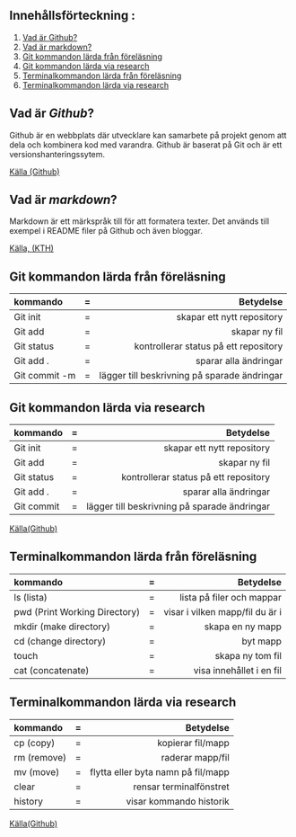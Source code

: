 ## Innehållsförteckning : 


1. [Vad är Github?](#Vad-är-Github)
2. [Vad är markdown?](#Vad-är-markdown)
1. [Git kommandon lärda från föreläsning](#Git-kommandon-lärda-från-föreläsning)
2. [Git kommandon lärda via research](#Git-kommandon-lärda-via-research)
3. [Terminalkommandon lärda från föreläsning](#Terminalkommandon-lärda-från-föreläsning)
4. [Terminalkommandon lärda via research](#Terminalkommandon-lärda-via-research) 






 ## Vad är _Github_? 

Github är en webbplats där utvecklare kan samarbete på projekt genom att dela och kombinera kod med varandra. Github är baserat på Git och är ett versionshanteringssytem. 

[Källa (Github)](https://www.github.se)


## Vad är _markdown_?
Markdown är ett märkspråk till för att formatera texter. Det används till exempel i README filer på Github och även bloggar. 

[Källa, (KTH)](https://intra.kth.se/administration/kommunikation/webb/verktyg/formularhantering/markdown-syntax-1.701701)




## Git kommandon lärda från föreläsning 



| kommando         | = | Betydelse |
| :---------------- | :------: | ----: |
| Git init        |   =   | skapar ett nytt repository |
| Git add           |   =   | skapar ny fil |
| Git status    |  =   | kontrollerar status på ett repository |
| Git add .    |  =   | sparar alla ändringar |
| Git commit -m |  =   | lägger till beskrivning på sparade ändringar |

## Git kommandon lärda via research 



| kommando         | = | Betydelse |
| :---------------- | :------: | ----: |
| Git init        |   =   | skapar ett nytt repository |
| Git add           |   =   | skapar ny fil |
| Git status    |  =   | kontrollerar status på ett repository |
| Git add .    |  =   | sparar alla ändringar |
| Git commit |  =   | lägger till beskrivning på sparade ändringar |


[Källa(Github)](https://gist.github.com/peterdalle/139f6f0446eb998f01e40b29c0e022c0)



## Terminalkommandon lärda från föreläsning 

| kommando         | = | Betydelse |
| :---------------- | :------: | ----: |
| ls  (lista)     |   =   | lista på filer och mappar |
| pwd (Print Working Directory) |   =   |visar i vilken mapp/fil du är i |
| mkdir (make directory)    |  =   | skapa en ny mapp |
| cd (change directory) |  =   | byt mapp |
| touch |  =   | skapa ny tom fil |
| cat (concatenate) |  =   | visa innehållet i en fil |




## Terminalkommandon lärda via research 

| kommando         | = | Betydelse |
| :---------------- | :------: | ----: |
| cp (copy)     |   =   | kopierar fil/mapp |
| rm (remove)          |   =   | raderar mapp/fil |
| mv (move)    |  =   | flytta eller byta namn på fil/mapp |
| clear   |  =   | rensar terminalfönstret|
| history |  =   | visar kommando historik |

[Källa(Github)](https://gist.github.com/bradtraversy/cc180de0edee05075a6139e42d5f28ce)





